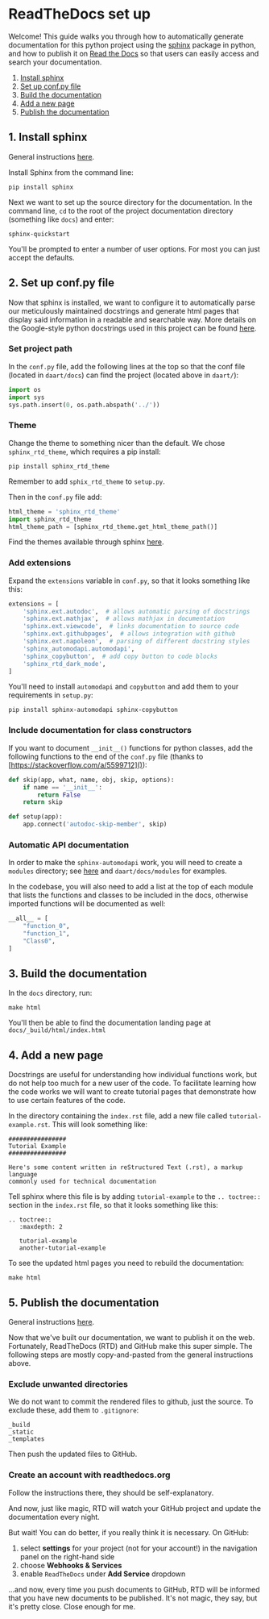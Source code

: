 # ReadTheDocs set up

Welcome! This guide walks you through how to automatically generate documentation for this python project using the [sphinx](http://www.sphinx-doc.org/en/stable/index.html) package in python, and how to publish it on [Read the Docs](https://readthedocs.org/) so that users can easily access and search your documentation.

1. [Install sphinx](#1-install-sphinx)
2. [Set up conf.py file](#2-set-up-confpy-file)
3. [Build the documentation](#3-build-the-documentation)
4. [Add a new page](#4-add-a-new-page)
5. [Publish the documentation](#5-publish-the-documentation)

## 1. Install sphinx

General instructions [here](http://www.sphinx-doc.org/en/stable/tutorial.html).

Install Sphinx from the command line:

```
pip install sphinx
```

Next we want to set up the source directory for the documentation. 
In the command line, `cd` to the root of the project documentation directory 
(something like `docs`) and enter:

```
sphinx-quickstart
```

You'll be prompted to enter a number of user options. For most you can just accept the defaults.

## 2. Set up conf.py file
Now that sphinx is installed, we want to configure it to automatically parse our meticulously maintained docstrings and generate html pages that display said information in a readable and searchable way. More details on the Google-style python docstrings used in this project can be found [here](http://sphinxcontrib-napoleon.readthedocs.io/en/latest/example_google.html).

### Set project path
In the `conf.py` file, add the following lines at the top so that the conf file (located in `daart/docs`) can find the project (located above in `daart/`):

```python
import os
import sys
sys.path.insert(0, os.path.abspath('../'))
```

### Theme
Change the theme to something nicer than the default. 
We chose `sphinx_rtd_theme`, which requires a pip install:

```
pip install sphinx_rtd_theme
```

Remember to add `sphix_rtd_theme` to `setup.py`.  

Then in the `conf.py` file add:

```python
html_theme = 'sphinx_rtd_theme'
import sphinx_rtd_theme
html_theme_path = [sphinx_rtd_theme.get_html_theme_path()]
```

Find the themes available through sphinx [here](http://www.sphinx-doc.org/en/stable/theming.html).

### Add extensions
Expand the `extensions` variable in `conf.py`, so that it looks something like this:

```python
extensions = [
    'sphinx.ext.autodoc',  # allows automatic parsing of docstrings
    'sphinx.ext.mathjax',  # allows mathjax in documentation
    'sphinx.ext.viewcode',  # links documentation to source code
    'sphinx.ext.githubpages',  # allows integration with github
    'sphinx.ext.napoleon',  # parsing of different docstring styles
    'sphinx_automodapi.automodapi',
    'sphinx_copybutton',  # add copy button to code blocks
    'sphinx_rtd_dark_mode',
]
```

You'll need to install `automodapi` and `copybutton` and add them to your requirements in 
`setup.py`:

```
pip install sphinx-automodapi sphinx-copybutton
```

### Include documentation for class constructors
If you want to document `__init__()` functions for python classes, add the following functions to the end of the `conf.py` file (thanks to [https://stackoverflow.com/a/5599712]()):

```python
def skip(app, what, name, obj, skip, options):
    if name == '__init__':
        return False
    return skip

def setup(app):
    app.connect('autodoc-skip-member', skip)
```

### Automatic API documentation

In order to make the `sphinx-automodapi` work, you will need to create a `modules` directory; 
see [here](https://sphinx-automodapi.readthedocs.io/en/latest/)
and `daart/docs/modules` for examples.

In the codebase, you will also need to add a list at the top of each module that lists the 
functions and classes to be included in the docs, 
otherwise imported functions will be documented as well:

```python
__all__ = [
    "function_0",
    "function_1",
    "Class0",
]
```

## 3. Build the documentation
In the `docs` directory, run:
```
make html
```

You'll then be able to find the documentation landing page at `docs/_build/html/index.html`

## 4. Add a new page
Docstrings are useful for understanding how individual functions work, but do not help too much 
for a new user of the code. 
To facilitate learning how the code works we will want to create tutorial pages that demonstrate 
how to use certain features of the code.

In the directory containing the `index.rst` file, add a new file called `tutorial-example.rst`. 
This will look something like:

```
################
Tutorial Example
################

Here's some content written in reStructured Text (.rst), a markup language 
commonly used for technical documentation
```

Tell sphinx where this file is by adding `tutorial-example` to the `.. toctree::` section in the 
`index.rst` file, so that it looks something like this:

```
.. toctree::
   :maxdepth: 2

   tutorial-example
   another-tutorial-example
```

To see the updated html pages you need to rebuild the documentation:
```
make html
```

## 5. Publish the documentation 

General instructions 
[here](http://dont-be-afraid-to-commit.readthedocs.io/en/latest/documentation.html).

Now that we've built our documentation, we want to publish it on the web. 
Fortunately, ReadTheDocs (RTD) and GitHub make this super simple. 
The following steps are mostly copy-and-pasted from the general instructions above.

### Exclude unwanted directories
We do not want to commit the rendered files to github, just the source. To exclude these, add them to `.gitignore`:

```
_build
_static
_templates
```

Then push the updated files to GitHub.

### Create an account with readthedocs.org
Follow the instructions there, they should be self-explanatory.

And now, just like magic, RTD will watch your GitHub project and update the documentation every night.

But wait! You can do better, if you really think it is necessary. On GitHub:
1. select **settings** for your project (not for your account!) in the navigation panel on the right-hand side
2. choose **Webhooks & Services**
3. enable `ReadTheDocs` under **Add Service** dropdown

...and now, every time you push documents to GitHub, RTD will be informed that you have new documents to be published. It's not magic, they say, but it's pretty close. Close enough for me.

